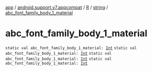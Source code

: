 [app](../../../index.md) / [android.support.v7.appcompat](../../index.md) / [R](../index.md) / [string](index.md) / [abc_font_family_body_1_material](.)

# abc_font_family_body_1_material

`static val abc_font_family_body_1_material: `[`Int`](https://kotlinlang.org/api/latest/jvm/stdlib/kotlin/-int/index.html)
`static val abc_font_family_body_1_material: `[`Int`](https://kotlinlang.org/api/latest/jvm/stdlib/kotlin/-int/index.html)
`static val abc_font_family_body_1_material: `[`Int`](https://kotlinlang.org/api/latest/jvm/stdlib/kotlin/-int/index.html)
`static val abc_font_family_body_1_material: `[`Int`](https://kotlinlang.org/api/latest/jvm/stdlib/kotlin/-int/index.html)